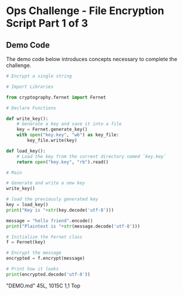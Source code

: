 # Ops Challenge - File Encryption Script Part 1 of 3

## Demo Code

The demo code below introduces concepts necessary to complete the challenge.

```python
# Encrypt a single string

# Import Libraries

from cryptography.fernet import Fernet

# Declare Functions

def write_key():
    # Generate a key and save it into a file
    key = Fernet.generate_key()
    with open("key.key", "wb") as key_file:
        key_file.write(key)

def load_key():
    # Load the key from the current directory named `key.key`
    return open("key.key", "rb").read()

# Main

# Generate and write a new key
write_key()

# load the previously generated key
key = load_key()
print("Key is "+str(key.decode('utf-8')))

message = "hello friend".encode()
print("Plaintext is "+str(message.decode('utf-8')))

# Initialize the Fernet class
f = Fernet(key)

# Encrypt the message
encrypted = f.encrypt(message)

# Print how it looks
print(encrypted.decode('utf-8'))

```
"DEMO.md" 45L, 1015C                                                                                                                                                 1,1           Top
